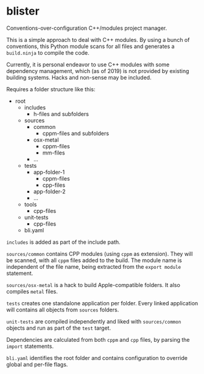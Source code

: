 # blister

Conventions-over-configuration C++/modules project manager.

This is a simple approach to deal with C++ modules. By using a bunch of
conventions, this Python module scans for all files and generates a
`build.ninja` to compile the code.

Currently, it is personal endeavor to use C++ modules with some dependency
management, which (as of 2019) is not provided by existing building systems.
Hacks and non-sense may be included.

Requires a folder structure like this:

* root
  * includes
    * h-files and subfolders
  * sources
    * common
      * cppm-files and subfolders
    * osx-metal
      * cppm-files
      * mm-files
    * ...
  * tests
    * app-folder-1
      * cppm-files
      * cpp-files
    * app-folder-2
    * ...
  * tools
    * cpp-files
  * unit-tests
    * cpp-files
  * bli.yaml

`includes` is added as part of the include path.

`sources/common` contains CPP modules (using `cppm` as extension). They will
be scanned, with all `cppm` files added to the build. The module name is
independent of the file name, being extracted from the `export module`
statement.

`sources/osx-metal` is a hack to build Apple-compatible folders. It also
compiles `metal` files.

`tests` creates one standalone application per folder. Every linked application
will contains all objects from `sources` folders.

`unit-tests` are compiled independently and liked with `sources/common` objects
and run as part of the `test` target.

Dependencies are calculated from both `cppm` and `cpp` files, by parsing the
`import` statements.

`bli.yaml` identifies the root folder and contains configuration to override
global and per-file flags.
